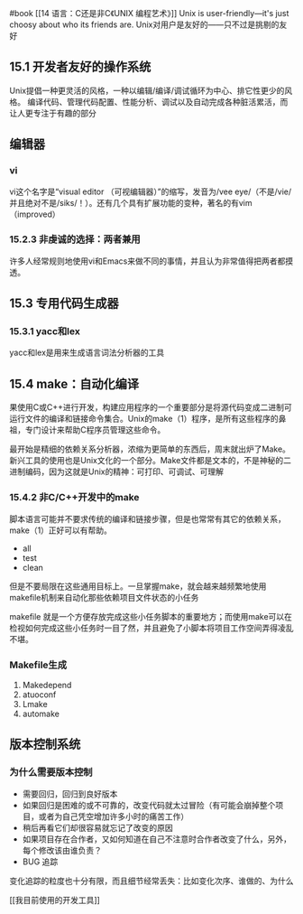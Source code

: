 #book 
[[14 语言：C还是非C《UNIX 编程艺术》]]
Unix is user-friendly—it's just choosy about who its friends are.
Unix对用户是友好的——只不过是挑剔的友好

## 15.1 开发者友好的操作系统
Unix提倡一种更灵活的风格，一种以编辑/编译/调试循环为中心、排它性更少的风格。
编译代码、管理代码配置、性能分析、调试以及自动完成各种脏活累活，而让人更专注于有趣的部分


## 编辑器

### vi
vi这个名字是“visual editor （可视编辑器）”的缩写，发音为/vee eye/（不是/vie/并且绝对不是/siks/！）。还有几个具有扩展功能的变种，著名的有vim（improved）


### 15.2.3 非虔诚的选择：两者兼用
许多人经常规则地使用vi和Emacs来做不同的事情，并且认为非常值得把两者都摸透。



## 15.3 专用代码生成器
### 15.3.1 yacc和lex
yacc和lex是用来生成语言词法分析器的工具


## 15.4 make：自动化编译
果使用C或C++进行开发，构建应用程序的一个重要部分是将源代码变成二进制可运行文件的编译和链接命令集合。Unix的make（1）程序，是所有这些程序的鼻祖，专门设计来帮助C程序员管理这些命令。

最开始是精细的依赖关系分析器，浓缩为更简单的东西后，周末就出炉了Make。
新兴工具的使用也是Unix文化的一个部分。Make文件都是文本的，不是神秘的二进制编码，因为这就是Unix的精神：可打印、可调试、可理解


### 15.4.2 非C/C++开发中的make

脚本语言可能并不要求传统的编译和链接步骤，但是也常常有其它的依赖关系，make（1）正好可以有帮助。

- all
- test
- clean

但是不要局限在这些通用目标上。一旦掌握make，就会越来越频繁地使用makefile机制来自动化那些依赖项目文件状态的小任务

makefile 就是一个方便存放完成这些小任务脚本的重要地方；而使用make可以在检视如何完成这些小任务时一目了然，并且避免了小脚本将项目工作空间弄得凌乱不堪。

### Makefile生成

1. Makedepend
2. atuoconf
3. Lmake
4. automake

## 版本控制系统

### 为什么需要版本控制
- 需要回归，回归到良好版本
- 如果回归是困难的或不可靠的，改变代码就太过冒险（有可能会崩掉整个项目，或者为自己凭空增加许多小时的痛苦工作）
- 稍后再看它们却很容易就忘记了改变的原因
- 如果项目存在合作者，又如何知道在自己不注意时合作者改变了什么，另外，每个修改该由谁负责？
- BUG 追踪

变化追踪的粒度也十分有限，而且细节经常丢失：比如变化次序、谁做的、为什么

[[我目前使用的开发工具]]